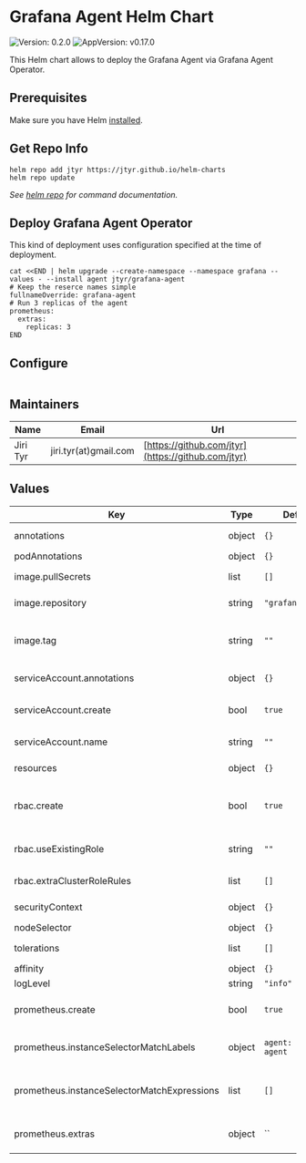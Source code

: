 # Grafana Agent Helm Chart

![Version: 0.2.0](https://img.shields.io/badge/Version-0.2.0-informational?style=flat-square) ![AppVersion: v0.17.0](https://img.shields.io/badge/AppVersion-v0.17.0-informational?style=flat-square)

This Helm chart allows to deploy the Grafana Agent via Grafana Agent Operator.


## Prerequisites

Make sure you have Helm [installed](https://helm.sh/docs/using_helm/#installing-helm).


## Get Repo Info

```shell
helm repo add jtyr https://jtyr.github.io/helm-charts
helm repo update
```

_See [helm repo](https://helm.sh/docs/helm/helm_repo/) for command documentation._


## Deploy Grafana Agent Operator

This kind of deployment uses configuration specified at the time of deployment.

```shell
cat <<END | helm upgrade --create-namespace --namespace grafana --values - --install agent jtyr/grafana-agent
# Keep the reserce names simple
fullnameOverride: grafana-agent
# Run 3 replicas of the agent
prometheus:
  extras:
    replicas: 3
END
```

## Configure

```shell

```


## Maintainers

| Name | Email | Url |
| ---- | ------ | --- |
| Jiri Tyr | jiri.tyr(at)gmail.com | [https://github.com/jtyr](https://github.com/jtyr) |


## Values

| Key | Type | Default | Description |
|-----|------|---------|-------------|
| annotations | object | `{}` | GrafanaAgent annotations. |
| podAnnotations | object | `{}` | Pod annotations. |
| image.pullSecrets | list | `[]` | List of image pull secrets. |
| image.repository | string | `"grafana/agent"` | Image repository and name. |
| image.tag | string | `""` | Overrides the image tag whose default is the chart `appVersion`. |
| serviceAccount.annotations | object | `{}` | Service Account annotations. |
| serviceAccount.create | bool | `true` | Whether the Service Account should be created. |
| serviceAccount.name | string | `""` | Service Account name. |
| resources | object | `{}` | Resources for the Agent container. |
| rbac.create | bool | `true` | Whether to create Cluster Role and Cluster Role Binding. |
| rbac.useExistingRole | string | `""` | Name of existing Role or Cluster role to use. |
| rbac.extraClusterRoleRules | list | `[]` | Extra ClusterRole rules. |
| securityContext | object | `{}` | Security context for the Agent container. |
| nodeSelector | object | `{}` | Pod node selector. |
| tolerations | list | `[]` | List of Pod tolerations. |
| affinity | object | `{}` | Pod affinity. |
| logLevel | string | `"info"` | Log level. |
| prometheus.create | bool | `true` | Whether to configure prometheus Agent. |
| prometheus.instanceSelectorMatchLabels | object | `agent: grafana-agent` | PrometheusInstance selector based on label matching. |
| prometheus.instanceSelectorMatchExpressions | list | `[]` | PrometheusInstance selector based on expression matching. |
| prometheus.extras | object | `` | Extra settings for Prometheus-specific pods. |
